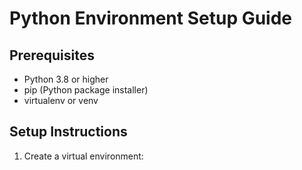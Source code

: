 # Python Environment Setup Guide

## Prerequisites
- Python 3.8 or higher
- pip (Python package installer)
- virtualenv or venv

## Setup Instructions

1. Create a virtual environment: 